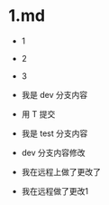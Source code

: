 # 1.md

- 1
- 2
- 3

- 我是 dev 分支内容

- 用 T 提交

- 我是 test 分支内容

* dev 分支内容修改

* 我在远程上做了更改了

* 我在远程做了更改1
